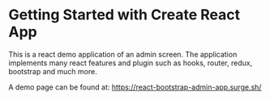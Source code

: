 # Getting Started with Create React App

This is a react demo application of an admin screen.
The application implements many react features and plugin such as hooks, router, redux, bootstrap and much more.

A demo page can be found at: https://react-bootstrap-admin-app.surge.sh/